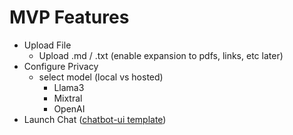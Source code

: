 # MVP Features
- Upload File
	- Upload .md / .txt (enable expansion to pdfs, links, etc later)
- Configure Privacy
	- select model (local vs hosted)
		- Llama3
		- Mixtral
		- OpenAI
- Launch Chat ([chatbot-ui template](https://github.com/mckaywrigley/chatbot-ui))